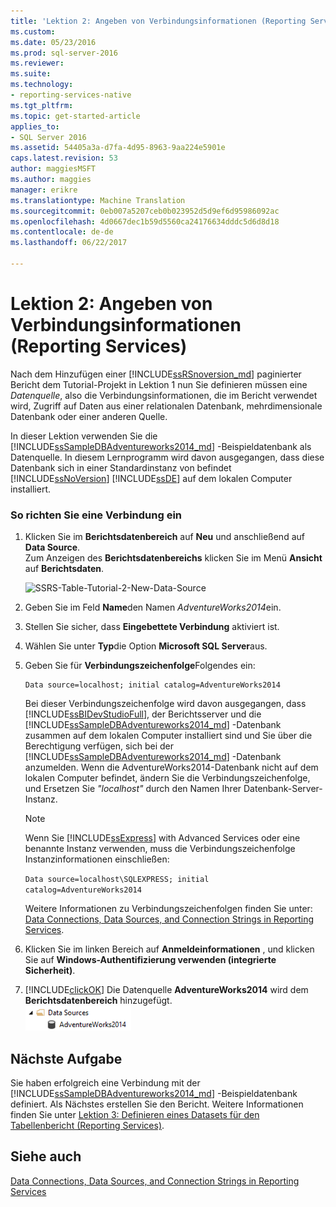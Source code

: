 ```yaml
---
title: 'Lektion 2: Angeben von Verbindungsinformationen (Reporting Services) | Microsoft Docs'
ms.custom: 
ms.date: 05/23/2016
ms.prod: sql-server-2016
ms.reviewer: 
ms.suite: 
ms.technology:
- reporting-services-native
ms.tgt_pltfrm: 
ms.topic: get-started-article
applies_to:
- SQL Server 2016
ms.assetid: 54405a3a-d7fa-4d95-8963-9aa224e5901e
caps.latest.revision: 53
author: maggiesMSFT
ms.author: maggies
manager: erikre
ms.translationtype: Machine Translation
ms.sourcegitcommit: 0eb007a5207ceb0b023952d5d9ef6d95986092ac
ms.openlocfilehash: 4d0667dec1b59d5560ca24176634dddc5d6d8d18
ms.contentlocale: de-de
ms.lasthandoff: 06/22/2017

---
```

# <a name="lesson-2-specifying-connection-information-reporting-services"></a>Lektion 2: Angeben von Verbindungsinformationen (Reporting Services)
Nach dem Hinzufügen einer [!INCLUDE[ssRSnoversion_md](../includes/ssrsnoversion-md.md)] paginierter Bericht dem Tutorial-Projekt in Lektion 1 nun Sie definieren müssen eine *Datenquelle*, also die Verbindungsinformationen, die im Bericht verwendet wird, Zugriff auf Daten aus einer relationalen Datenbank, mehrdimensionale Datenbank oder einer anderen Quelle.  
  
In dieser Lektion verwenden Sie die [!INCLUDE[ssSampleDBAdventureworks2014_md](../includes/sssampledbadventureworks2014-md.md)] -Beispieldatenbank als Datenquelle. In diesem Lernprogramm wird davon ausgegangen, dass diese Datenbank sich in einer Standardinstanz von befindet [!INCLUDE[ssNoVersion](../includes/ssnoversion-md.md)] [!INCLUDE[ssDE](../includes/ssde-md.md)] auf dem lokalen Computer installiert.  
  
### <a name="to-set-up-a-connection"></a>So richten Sie eine Verbindung ein  
  
1.  Klicken Sie im **Berichtsdatenbereich** auf **Neu** und anschließend auf **Data Source**.  
Zum Anzeigen des **Berichtsdatenbereichs** klicken Sie im Menü **Ansicht** auf **Berichtsdaten**.  

    ![SSRS-Table-Tutorial-2-New-Data-Source](../reporting-services/media/ssrs-table-tutorial-2-new-data-source.png)
  
   2.  Geben Sie im Feld **Name**den Namen *AdventureWorks2014*ein.  
  
3.  Stellen Sie sicher, dass **Eingebettete Verbindung** aktiviert ist.  
  
4.  Wählen Sie unter **Typ**die Option **Microsoft SQL Server**aus.  
  
5.  Geben Sie für **Verbindungszeichenfolge**Folgendes ein:  
  
    ```  
    Data source=localhost; initial catalog=AdventureWorks2014  
    ```  
  
     Bei dieser Verbindungszeichenfolge wird davon ausgegangen, dass [!INCLUDE[ssBIDevStudioFull](../includes/ssbidevstudiofull-md.md)], der Berichtsserver und die [!INCLUDE[ssSampleDBAdventureworks2014_md](../includes/sssampledbadventureworks2014-md.md)] -Datenbank zusammen auf dem lokalen Computer installiert sind und Sie über die Berechtigung verfügen, sich bei der [!INCLUDE[ssSampleDBAdventureworks2014_md](../includes/sssampledbadventureworks2014-md.md)] -Datenbank anzumelden. Wenn die AdventureWorks2014-Datenbank nicht auf dem lokalen Computer befindet, ändern Sie die Verbindungszeichenfolge, und Ersetzen Sie *"localhost"* durch den Namen Ihrer Datenbank-Server-Instanz.
  
     >[!NOTE]  
    >Wenn Sie [!INCLUDE[ssExpress](../includes/ssexpress-md.md)] with Advanced Services oder eine benannte Instanz verwenden, muss die Verbindungszeichenfolge Instanzinformationen einschließen:  
    >  
    >`Data source=localhost\SQLEXPRESS; initial catalog=AdventureWorks2014`  
    >  
    >Weitere Informationen zu Verbindungszeichenfolgen finden Sie unter: [Data Connections, Data Sources, and Connection Strings in Reporting Services](../reporting-services/report-data/data-connections-data-sources-and-connection-strings-report-builder-and-ssrs.md).  
     
  
6.  Klicken Sie im linken Bereich auf **Anmeldeinformationen** , und klicken Sie auf **Windows-Authentifizierung verwenden (integrierte Sicherheit)**.  
  
7.  [!INCLUDE[clickOK](../includes/clickok-md.md)] Die Datenquelle **AdventureWorks2014** wird dem **Berichtsdatenbereich** hinzugefügt.  
![ssrs_adventureworks_datasource](../reporting-services/media/ssrs-adventureworks-datasource.png)  
## <a name="next-task"></a>Nächste Aufgabe  
Sie haben erfolgreich eine Verbindung mit der [!INCLUDE[ssSampleDBAdventureworks2014_md](../includes/sssampledbadventureworks2014-md.md)] -Beispieldatenbank definiert. Als Nächstes erstellen Sie den Bericht. Weitere Informationen finden Sie unter [Lektion 3: Definieren eines Datasets für den Tabellenbericht &#40;Reporting Services&#41;](../reporting-services/lesson-3-defining-a-dataset-for-the-table-report-reporting-services.md).  
  
## <a name="see-also"></a>Siehe auch  
[Data Connections, Data Sources, and Connection Strings in Reporting Services](../reporting-services/report-data/data-connections-data-sources-and-connection-strings-report-builder-and-ssrs.md)  
  
  
  


